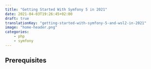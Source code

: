 ```yaml
---
title: "Getting Started With Symfony 5 in 2021"
date: 2021-04-03T19:26:45+02:00
draft: true
translationKey: "getting-started-with-symfony-5-and-wsl2-in-2021"
image: "home-header.png"
categories: 
    - php
    - symfony
---
```


## Prerequisites
